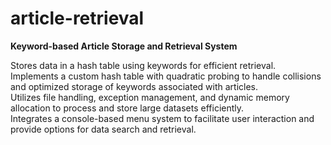 # article-retrieval
**Keyword-based Article Storage and Retrieval System**

Stores data in a hash table using keywords for efficient retrieval. \
Implements a custom hash table with quadratic probing to handle collisions and optimized storage of keywords associated with articles. \
Utilizes file handling, exception management, and dynamic memory allocation to process and store large datasets efficiently. \
Integrates a console-based menu system to facilitate user interaction and provide options for data search and retrieval. 
